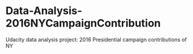 # Data-Analysis-2016NYCampaignContribution
Udacity data analysis project: 2016 Presidential campaign contributions of NY
